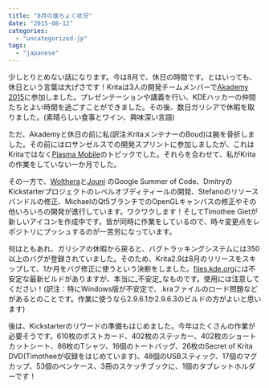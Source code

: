 ```yaml
---
title: "8月の進ちょく状況"
date: "2015-08-12"
categories: 
  - "uncategorized-jp"
tags: 
  - "japanese"
---
```


少しとりとめない話になります。今は8月で、休日の時間です。とはいっても、休日という言葉は大げさです！Kritaは3人の開発チームメンバーで[Akademy 2015](https://akademy.kde.org/2015)に参加しました。プレゼンテーションや講義を行い、KDEハッカーの仲間たちとよい時間を過ごすことができました。その後、数日ガリシアで休暇を取りました。(素晴らしい食事とワイン、興味深い言語)

ただ、Akademyと休日の前に私(訳注:KritaメンテナーのBoud)は腕を骨折しました。その前にはロサンゼルスでの開発スプリントに参加しましたが、これはKritaではなく[Plasma Mobile](http://plasma-mobile.org/)のトピックでした。それらを合わせて、私がKritaの作業をしていない一か月でした。

その一方で、[Wolthera](http://wolthera.info/?p=774)と[Jouni](http://kritaanimation.blogspot.nl/2015/07/playback-and-export.html) のGoogle Summer of Code、DmitryのKickstarterプロジェクトのレベルオブディティールの開発、Stefanoのリソースバンドルの修正、MichaelのQt5ブランチでのOpenGLキャンバスの修正やその他いろいろの開発が進行しています。ワクワクします！そしてTimothee Gietが新しいアイコンを作成中です。皆が同時に作業をしているので、時々変更点をレポジトリにプッシュするのが一苦労になっています。

何はともあれ、ガリシアの休暇から戻ると、バグトラッキングシステムには350以上のバグが登録されていました。そのため、Krita2.9は8月のリリースをスキップして、1か月をバグ修正に使うという決断をしました。[files.kde.org](http://files.kde.org/krita/)には不安定な最新ビルドがありますが、本当に_不安定_なものです。使用には注意してください！(訳注：特にWindows版が不安定で、.kraファイルのロード問題などがあるとのことです。作業に使うなら2.9.6.1か2.9.6.3のビルドの方がよいと思います)

後は、Kickstarterのリワードの準備もはじめました。今年はたくさんの作業が必要そうです。610枚のポストカード、402枚のステッカー、402枚のショートカットシート、86枚のTシャツ、16個のトートバッグ、26枚のSecret of Krita DVD(Timotheeが収録をはじめています)、48個のUSBスティック、17個のマグカップ、53個のペンケース、3冊のスケッチブックに、1個のタブレットホルダーです！
